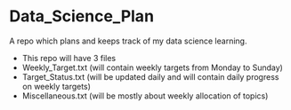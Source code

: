 # Data_Science_Plan
A repo which plans and keeps track of my data science learning.
- This repo will have 3 files
- Weekly_Target.txt (will contain weekly targets from Monday to Sunday)
- Target_Status.txt (will be updated daily and will contain daily progress on weekly targets)
- Miscellaneous.txt (will be mostly about weekly allocation of topics)
